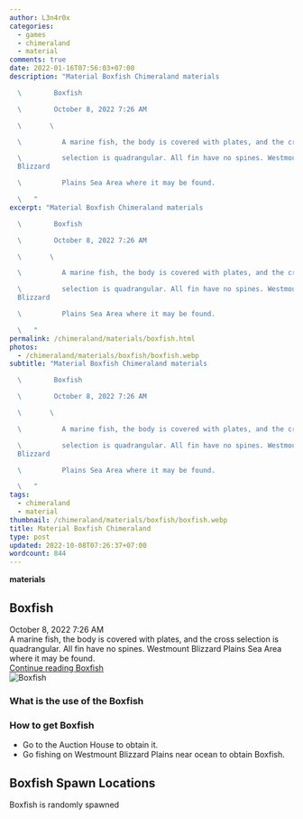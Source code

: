 ```yaml
---
author: L3n4r0x
categories:
  - games
  - chimeraland
  - material
comments: true
date: 2022-01-16T07:56:03+07:00
description: "Material Boxfish Chimeraland materials

  \        Boxfish

  \        October 8, 2022 7:26 AM

  \       \ 

  \          A marine fish, the body is covered with plates, and the cross

  \          selection is quadrangular. All fin have no spines. Westmount
  Blizzard

  \          Plains Sea Area where it may be found.

  \   "
excerpt: "Material Boxfish Chimeraland materials

  \        Boxfish

  \        October 8, 2022 7:26 AM

  \       \ 

  \          A marine fish, the body is covered with plates, and the cross

  \          selection is quadrangular. All fin have no spines. Westmount
  Blizzard

  \          Plains Sea Area where it may be found.

  \   "
permalink: /chimeraland/materials/boxfish.html
photos:
  - /chimeraland/materials/boxfish/boxfish.webp
subtitle: "Material Boxfish Chimeraland materials

  \        Boxfish

  \        October 8, 2022 7:26 AM

  \       \ 

  \          A marine fish, the body is covered with plates, and the cross

  \          selection is quadrangular. All fin have no spines. Westmount
  Blizzard

  \          Plains Sea Area where it may be found.

  \   "
tags:
  - chimeraland
  - material
thumbnail: /chimeraland/materials/boxfish/boxfish.webp
title: Material Boxfish Chimeraland
type: post
updated: 2022-10-08T07:26:37+07:00
wordcount: 844
---
```


<link
  rel="stylesheet"
  href="https://rawcdn.githack.com/dimaslanjaka/Web-Manajemen/870a349/css/bootstrap-5-3-0-alpha3-wrapper.css"
/>
<section id="bootstrap-wrapper">
  <div data-bs-theme="dark">
    <div
      class="row g-0 border rounded overflow-hidden flex-md-row mb-4 shadow-sm position-relative bg-dark text-light"
    >
      <div class="col p-4 d-flex flex-column position-static">
        <strong class="d-inline-block mb-2 text-success">materials</strong>
        <h2 class="mb-0">Boxfish</h2>
        <div class="mb-1 text-muted">October 8, 2022 7:26 AM</div>
        <div class="mb-2 border p-1">
          A marine fish, the body is covered with plates, and the cross
          selection is quadrangular. All fin have no spines. Westmount Blizzard
          Plains Sea Area where it may be found.
        </div>
        <a
          href="/chimeraland/materials/boxfish.html"
          class="stretched-link d-none text-primary"
          >Continue reading Boxfish</a
        >
      </div>
      <div class="col-auto d-none d-md-block d-lg-block">
        <img
          src="https://www.webmanajemen.com/chimeraland/materials/boxfish/boxfish.webp"
          alt="Boxfish"
        />
      </div>
    </div>
    <div class="row">
      <div class="col-lg-6 col-12 mb-2">
        <div class="card">
          <div class="card-body">
            <h3 class="card-title">What is the use of the Boxfish</h3>
            <div class="card-text"><ul></ul></div>
          </div>
        </div>
      </div>
      <div class="col-lg-6 col-12 mb-2">
        <div class="card">
          <div class="card-body">
            <h3 class="card-title">How to get Boxfish</h3>
            <div class="card-text">
              <ul>
                <li>Go to the Auction House to obtain it.</li>
                <li>
                  Go fishing on Westmount Blizzard Plains near ocean to obtain
                  Boxfish.
                </li>
              </ul>
            </div>
          </div>
        </div>
      </div>
      <div class="col-12 mb-2">
        <h2>Boxfish Spawn Locations</h2>
        <p>Boxfish is randomly spawned</p>
      </div>
    </div>
  </div>
</section>